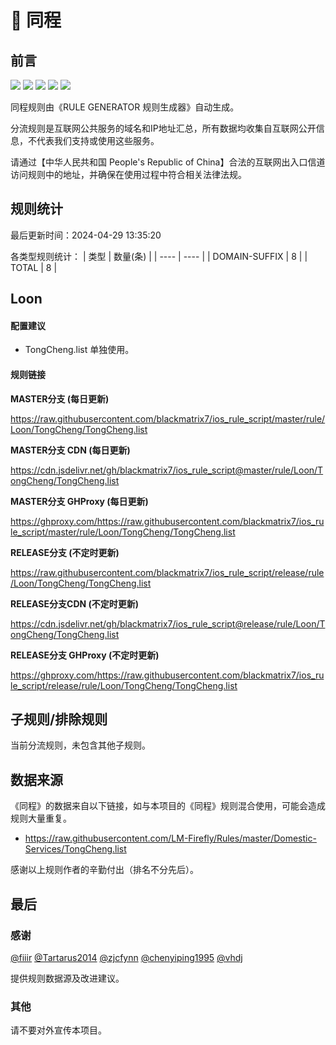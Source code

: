 # 🧸 同程

## 前言

![](https://shields.io/badge/-移除重复规则-ff69b4) ![](https://shields.io/badge/-DOMAIN与DOMAIN--SUFFIX合并-green) ![](https://shields.io/badge/-DOMAIN--SUFFIX间合并-critical) ![](https://shields.io/badge/-DOMAIN--SUFFIX与DOMAIN--KEYWORD合并-blue) ![](https://shields.io/badge/-IP--CIDR(6)合并-blueviolet) 

同程规则由《RULE GENERATOR 规则生成器》自动生成。

分流规则是互联网公共服务的域名和IP地址汇总，所有数据均收集自互联网公开信息，不代表我们支持或使用这些服务。

请通过【中华人民共和国 People's Republic of China】合法的互联网出入口信道访问规则中的地址，并确保在使用过程中符合相关法律法规。

## 规则统计

最后更新时间：2024-04-29 13:35:20

各类型规则统计：
| 类型 | 数量(条)  | 
| ---- | ----  |
| DOMAIN-SUFFIX | 8  | 
| TOTAL | 8  | 


## Loon 

#### 配置建议
- TongCheng.list 单独使用。

#### 规则链接
**MASTER分支 (每日更新)**

https://raw.githubusercontent.com/blackmatrix7/ios_rule_script/master/rule/Loon/TongCheng/TongCheng.list

**MASTER分支 CDN (每日更新)**

https://cdn.jsdelivr.net/gh/blackmatrix7/ios_rule_script@master/rule/Loon/TongCheng/TongCheng.list

**MASTER分支 GHProxy (每日更新)**

https://ghproxy.com/https://raw.githubusercontent.com/blackmatrix7/ios_rule_script/master/rule/Loon/TongCheng/TongCheng.list

**RELEASE分支 (不定时更新)**

https://raw.githubusercontent.com/blackmatrix7/ios_rule_script/release/rule/Loon/TongCheng/TongCheng.list

**RELEASE分支CDN (不定时更新)**

https://cdn.jsdelivr.net/gh/blackmatrix7/ios_rule_script@release/rule/Loon/TongCheng/TongCheng.list

**RELEASE分支 GHProxy (不定时更新)**

https://ghproxy.com/https://raw.githubusercontent.com/blackmatrix7/ios_rule_script/release/rule/Loon/TongCheng/TongCheng.list

## 子规则/排除规则


当前分流规则，未包含其他子规则。

## 数据来源

《同程》的数据来自以下链接，如与本项目的《同程》规则混合使用，可能会造成规则大量重复。

- https://raw.githubusercontent.com/LM-Firefly/Rules/master/Domestic-Services/TongCheng.list


感谢以上规则作者的辛勤付出（排名不分先后）。

## 最后

### 感谢

[@fiiir](https://github.com/fiiir) [@Tartarus2014](https://github.com/Tartarus2014) [@zjcfynn](https://github.com/zjcfynn) [@chenyiping1995](https://github.com/chenyiping1995) [@vhdj](https://github.com/vhdj)

提供规则数据源及改进建议。

### 其他

请不要对外宣传本项目。
